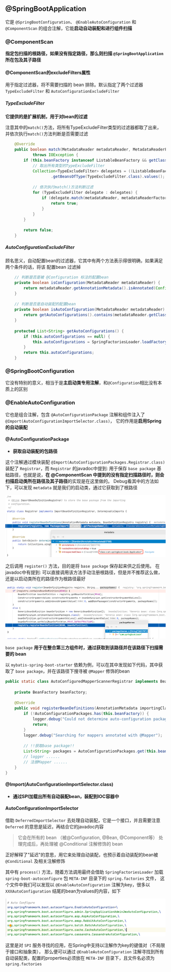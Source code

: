 
## @SpringBootApplication

它是 `@SpringBootConfiguration`、 `@EnableAutoConfiguration` 和 `@ComponentScan` 的组合注解，它能**启动自动装配和进行组件扫描**

### @ComponentScan

**指定包扫描的根路径，如果没有指定路径，那么则扫描 `@SpringBootApplication` 所在包及其子路径**

#### @ComponentScan的excludeFilters属性

用于指定过滤器，将不需要扫描的 bean 排除。默认指定了两个过滤器 `TypeExcludeFilter` 和 `AutoConfigurationExcludeFilter`

##### TypeExcludeFilter

**它提供的是扩展机制，用于对bean的过滤**

注意其中的`match()`方法，将所有TypeExcludeFilter类型的过滤器都取了出来，并依次执行`match()`方法判断是否需要过滤

```java
	@Override
	public boolean match(MetadataReader metadataReader, MetadataReaderFactory metadataReaderFactory)
			throws IOException {
		if (this.beanFactory instanceof ListableBeanFactory && getClass() == TypeExcludeFilter.class) {
		    // 取出所有类型的TypeExcludeFilter
			Collection<TypeExcludeFilter> delegates = ((ListableBeanFactory) this.beanFactory)
                    .getBeansOfType(TypeExcludeFilter.class).values();
			
			// 依次执行match()方法判断过滤
			for (TypeExcludeFilter delegate : delegates) {
				if (delegate.match(metadataReader, metadataReaderFactory)) {
					return true;
				}
			}
		}
		
		return false;
	}
```

##### AutoConfigurationExcludeFilter

顾名思义，自动配置bean的过滤器，它其中有两个方法表示得很明确，如果满足两个条件的话，将该 配置bean 过滤掉

```java
    // 判断是否是被 @Configuration 标注的配置bean
	private boolean isConfiguration(MetadataReader metadataReader) {
		return metadataReader.getAnnotationMetadata().isAnnotated(Configuration.class.getName());
	}

	// 判断是否是自动装配的配置bean
	private boolean isAutoConfiguration(MetadataReader metadataReader) {
		return getAutoConfigurations().contains(metadataReader.getClassMetadata().getClassName());
	}

    protected List<String> getAutoConfigurations() {
        if (this.autoConfigurations == null) {
            this.autoConfigurations = SpringFactoriesLoader.loadFactoryNames(EnableAutoConfiguration.class, this.beanClassLoader);
        }
        return this.autoConfigurations;
    }
```

### @SpringBootConfiguration

它没有特别的意义，相当于是**主启动类专用注解**，和`@Configuration`相比没有本质上的区别

### @EnableAutoConfiguration

它也是组合注解，包含 `@AutoConfigurationPackage` 注解和组件注入了 `@Import(AutoConfigurationImportSelector.class)`，
它的作用是**启用Spring的自动装配**

#### @AutoConfigurationPackage

- **获取自动装配的包路径**

这个注解通过模块装配 `@Import(AutoConfigurationPackages.Registrar.class)` 装配了 `Registrar`，而 `Registrar` 的javadoc中提到:
用于保存 `base package` 基础路径，也就是说，**在 @ComponentScan 中提到的没有指定扫描路径时，则会扫描启动类所在路径及其子路径**的实现是在这里做的。
Debug看其中的方法如下，可以发现 `metadata` 就是我们的启动类，通过它获取到了根路径

![img.png](../../images/springboot/img.png)

之后调用 `register()` 方法，目的是将 `base package` 保存起来供之后使用。
在javadoc中有提到: 可以直接调用该方法手动注册根路径，但是并不推荐这么做，还是以启动类所在的路径作为根路径最好

![img_1.png](../../images/springboot/img_1.png)

`base package` **用于在整合第三方组件时，通过获取到该路径并在该路径下扫描需要的 bean**

以 `mybatis-spring-boot-starter` 依赖为例，可以在其中发现如下代码，其中获取了 `base package`，并在该路径下搜寻被 `@Mapper` 修饰的bean

```java
public static class AutoConfiguredMapperScannerRegistrar implements BeanFactoryAware, ImportBeanDefinitionRegistrar {

    private BeanFactory beanFactory;

    @Override
    public void registerBeanDefinitions(AnnotationMetadata importingClassMetadata, BeanDefinitionRegistry registry) {
        if (!AutoConfigurationPackages.has(this.beanFactory)) {
            logger.debug("Could not determine auto-configuration package, automatic mapper scanning disabled.");
            return;
        }
        logger.debug("Searching for mappers annotated with @Mapper");

        // !!获取base package!!
        List<String> packages = AutoConfigurationPackages.get(this.beanFactory);
        // logger ......
        // 注册Mapper ......
    }
}
```

#### @Import(AutoConfigurationImportSelector.class)

- **通过SPI加载出所有自动装配bean，装配到IOC容器中**

#### AutoConfigurationImportSelector

借助 `DeferredImportSelector` 去处理自动装配，它是一个接口，并且需要注意 `Deferred` 的意思是延迟，再结合它的javadoc内容

> 它会在所有的 bean （被@Configuration, @Bean, @Component等） 处理完成后，再处理被 @Conditional 注解修饰的 bean

正好解释了"延迟"的意思，用它来处理自动装配，也预示着自动装配的bean被 `@Conditional` 及相关注解修饰

其中有 `process()` 方法，随着方法调用最终会借助 `SpringFactoriesLoader` 加载 `spring-boot-autoconfigure` 包 `META-INF` 目录下的 `spring.factories` 文件，
这个文件中我们可以发现以 `@EnableAutoConfiguration` 注解为key，很多以 `XXXAutoConfiguration` 结尾的bean为values的内容，如下

![img_2.png](../../images/springboot/img_2.png)

这里是对 `SPI` 服务寻找的应用，在Spring中支持以注解作为key的键值对（不局限于接口和抽象类），
那么便可以通过 `@EnableAutoConfiguration` 注解寻找到所有自动装配类，配置的properties必须放在 `META-INF` 目录下，且文件名必须为 `spring.factories`

